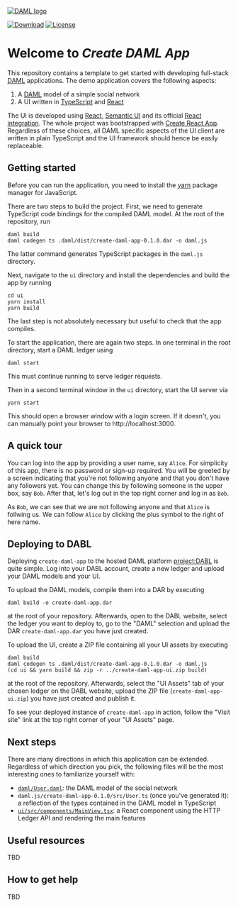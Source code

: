 [![DAML logo](https://daml.com/static/images/logo.png)](https://www.daml.com)

[![Download](https://img.shields.io/github/release/digital-asset/daml.svg?label=Download)](https://docs.daml.com/getting-started/installation.html)
[![License](https://img.shields.io/badge/License-Apache%202.0-blue.svg)](https://github.com/digital-asset/daml/blob/master/LICENSE)

# Welcome to _Create DAML App_

This repository contains a template to get started with developing full-stack
[DAML](https://daml.com/) applications. The demo application covers the following aspects:

1. A [DAML](https://docs.daml.com/index.html) model of a simple social network
2. A UI written in [TypeScript](https://www.typescriptlang.org/) and [React](https://reactjs.org/)

The UI is developed using [React](https://reactjs.org/),
[Semantic UI](https://react.semantic-ui.com/) and its
official [React integration](https://react.semantic-ui.com/).
The whole project was bootstrapped with
[Create React App](https://github.com/facebook/create-react-app).
Regardless of these choices, all DAML specific aspects of the UI client are
written in plain TypeScript and the UI framework should hence be easily
replaceable.


## Getting started

Before you can run the application, you need to install the
[yarn](https://yarnpkg.com/en/docs/install) package manager for JavaScript.

There are two steps to build the project.
First, we need to generate TypeScript code bindings for the compiled DAML model.
At the root of the repository, run
```
daml build
daml codegen ts .daml/dist/create-daml-app-0.1.0.dar -o daml.js
```
The latter command generates TypeScript packages in the `daml.js` directory.

Next, navigate to the `ui` directory and install the dependencies and build the app by running
```
cd ui
yarn install
yarn build
```
The last step is not absolutely necessary but useful to check that the app compiles.

To start the application, there are again two steps.
In one terminal in the root directory, start a DAML ledger using
```
daml start
```
This must continue running to serve ledger requests.

Then in a second terminal window in the `ui` directory, start the UI server via
```
yarn start
```
This should open a browser window with a login screen.
If it doesn't, you can manually point your browser to http://localhost:3000.


## A quick tour

You can log into the app by providing a user name, say `Alice`. For simplicity
of this app, there is no password or sign-up required. You will be greeted by
a screen indicating that you're not following anyone and that you don't have
any followers yet. You can change this by following someone in the upper box,
say `Bob`. After that, let's log out in the top right corner and log in as `Bob`.

As `Bob`, we can see that we are not following anyone and that `Alice` is follwing
us. We can follow `Alice` by clicking the plus symbol to the right of here name.


## Deploying to DABL

Deploying `create-daml-app` to the hosted DAML platform
[project:DABL](https://projectdabl.com/) is quite simple. Log into your DABL
account, create a new ledger and upload your DAML models and your UI.

To upload the DAML models, compile them into a DAR by executing
```
daml build -o create-daml-app.dar
```
at the root of your repository. Afterwards, open to the DABL website, select
the ledger you want to deploy to, go to the "DAML" selection and upload the
DAR `create-daml-app.dar` you have just created.

To upload the UI, create a ZIP file containing all your UI assets by executing
```
daml build
daml codegen ts .daml/dist/create-daml-app-0.1.0.dar -o daml.js
(cd ui && yarn build && zip -r ../create-daml-app-ui.zip build)
```
at the root of the repository. Afterwards, select the "UI Assets" tab of your
chosen ledger on the DABL website, upload the ZIP file
(`create-daml-app-ui.zip`) you have just created and publish it.

To see your deployed instance of `create-daml-app` in action, follow the
"Visit site" link at the top right corner of your "UI Assets" page.


## Next steps

There are many directions in which this application can be extended.
Regardless of which direction you pick, the following files will be the most
interesting ones to familiarize yourself with:

- [`daml/User.daml`](daml/User.daml): the DAML model of the social network
- `daml.js/create-daml-app-0.1.0/src/User.ts` (once you've generated it):
  a reflection of the types contained in the DAML model in TypeScript
- [`ui/src/components/MainView.tsx`](ui/src/components/MainView.tsx):
  a React component using the HTTP Ledger API and rendering the main features


## Useful resources

TBD


## How to get help

TBD
